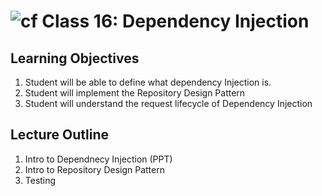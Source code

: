 ![cf](http://i.imgur.com/7v5ASc8.png) Class 16: Dependency Injection
=====================================

## Learning Objectives
1. Student will be able to define what dependency Injection is.
2. Student will implement the Repository Design Pattern
3. Student will understand the request lifecycle of Dependency Injection

## Lecture Outline

1. Intro to Dependnecy Injection (PPT)
2. Intro to Repository Design Pattern
3. Testing